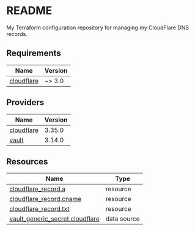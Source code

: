 # README
My Terraform configuration repository for managing my CloudFlare DNS records.

<!-- BEGIN_TF_DOCS -->
## Requirements

| Name | Version |
|------|---------|
| <a name="requirement_cloudflare"></a> [cloudflare](#requirement\_cloudflare) | ~> 3.0 |

## Providers

| Name | Version |
|------|---------|
| <a name="provider_cloudflare"></a> [cloudflare](#provider\_cloudflare) | 3.35.0 |
| <a name="provider_vault"></a> [vault](#provider\_vault) | 3.14.0 |

## Resources

| Name | Type |
|------|------|
| [cloudflare_record.a](https://registry.terraform.io/providers/cloudflare/cloudflare/latest/docs/resources/record) | resource |
| [cloudflare_record.cname](https://registry.terraform.io/providers/cloudflare/cloudflare/latest/docs/resources/record) | resource |
| [cloudflare_record.txt](https://registry.terraform.io/providers/cloudflare/cloudflare/latest/docs/resources/record) | resource |
| [vault_generic_secret.cloudflare](https://registry.terraform.io/providers/hashicorp/vault/latest/docs/data-sources/generic_secret) | data source |
<!-- END_TF_DOCS -->
